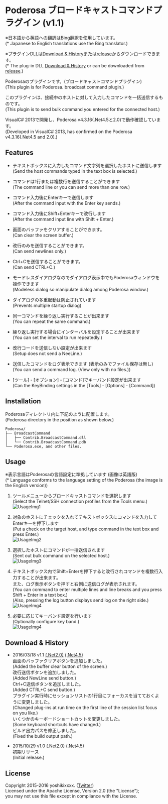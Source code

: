# Poderosa ブロードキャストコマンドプラグイン (v1.1)
※日本語から英語への翻訳はBing翻訳を使用しています。  
(* Japanese to English translations use the Bing translator.)

※プラグインDLLは[Download & History](#dl_history)または[release][MENU-RELEASE]からダウンロードできます。  
(* The plug-in DLL [Download & History](#dl_history) or can be downloaded from [release][MENU-RELEASE].)

Poderosaのプラグインです。(ブロードキャストコマンドプラグイン)  
(This plugin is for Poderosa. broadcast command plugin.)

このプラグインは、接続中のホストに対して入力したコマンドを一括送信するものです。  
(This plugin is to send bulk command you entered for the connected host.)

VisualC# 2013で開発し、Poderosa v4.3.16(.Net4.5と2.0)で動作確認しています。  
(Developed in VisualC# 2013, has confirmed on the Poderosa v4.3.16(.Net4.5 and 2.0).)


## Features
* テキストボックスに入力したコマンド文字列を選択したホストに送信します  
(Send the host commands typed in the text box is selected.)

* コマンドは1行または複数行を送信することができます  
(The command line or you can send more than one row.)

* コマンド入力後にEnterキーで送信します  
(After the command input with the Enter key sends.)

* コマンド入力後にShift+Enterキーで改行します  
(After the command input line with Shift + Enter.)

* 画面のバッファをクリアすることができます。  
(Can clear the screen buffer.)

* 改行のみを送信することができます。  
(Can send newlines only.)

* Ctrl+Cを送信することができます。  
(Can send CTRL+C.)

* モードレスダイアログなのでダイアログ表示中でもPoderosaウィンドウを操作できます  
(Modeless dialog so manipulate dialog among Poderosa window.)

* ダイアログの多重起動は防止されています  
(Prevents multiple startup dialog)

* 同一コマンドを繰り返し実行することが出来ます  
(You can repeat the same command.)

* 繰り返し実行する場合にインターバルを設定することが出来ます  
(You can set the interval to run repeatedly.)

* 改行コードを送信しない設定が出来ます  
(Setup does not send a NeeLine.)

* 送信したコマンドをログ表示できます (表示のみでファイル保存は無し)  
(You can send a command log. (View only with no files.))

* [ツール] - [オプション] - [コマンド]でキーバンド設定が出来ます  
(Can the KeyBinding settings in the [Tools] - [Options] - [Command])


## Installation
Poderosaディレクトリ内に下記のように配置します。  
(Poderosa directory in the position as shown below.)

`Poderosa/`  
`├── BroadcastCommand`  
`│   ├── Contrib.BroadcastCommand.dll`  
`│   └── Contrib.BroadcastCommand.pdb`  
`└── Poderosa.exe, and other files.`


## Usage
※表示言語はPoderosaの言語設定に準拠しています (画像は英語版)  
(* Language conforms to the language setting of the Poderosa (the image is the English version))

1. ツールメニューからブロードキャストコマンドを選択します  
(Select the Telnet/SSH connection profiles from the Tools menu.)  
![UsageImg1](https://github.com/yoshikixxxx/poderosa-broadcastcommand-plugin/wiki/img/img1.png)

2. 対象のホストにチェックを入れてテキストボックスにコマンドを入力してEnterキーを押下します  
(Put a check on the target host, and type command in the text box and press Enter.)  
![UsageImg2](https://github.com/yoshikixxxx/poderosa-broadcastcommand-plugin/wiki/img/img2.png)

3. 選択したホストにコマンドが一括送信されます  
(Sent out bulk command on the selected host.)  
![UsageImg3](https://github.com/yoshikixxxx/poderosa-broadcastcommand-plugin/wiki/img/img3.png)

4. テキストボックス内でShift+Enterを押下すると改行されコマンドを複数行入力することが出来ます。  
また、ログ表示ボタンを押すと右側に送信ログが表示されます。  
(You can command to enter multiple lines and line breaks and you press Shift + Enter in a text box.)  
(Also, pressing the log button displays send log on the right side.)
![UsageImg4](https://github.com/yoshikixxxx/poderosa-broadcastcommand-plugin/wiki/img/img4.png)

5. 必要に応じてキーバンド設定を行います  
(Optionally configure key band.)  
![UsageImg4](https://github.com/yoshikixxxx/poderosa-broadcastcommand-plugin/wiki/img/img5.png)


## <a name ="dl_history">Download & History
* 2016/03/18 v1.1 [(.Net2.0)][DL-1.1-net20] [(.Net4.5)][DL-1.1-net45]  
画面のバッファクリアボタンを追加しました。  
(Added the buffer clear button of the screen.)  
改行送信ボタンを追加しました。  
(Added NewLine send button.)  
Ctrl+C送信ボタンを追加しました。  
(Added CTRL+C send button.)  
プラグイン実行時にセッションリストの1行目にフォーカスを当てておくように変更しました。  
(Changed plug-ins at run time on the first line of the session list focus on you like.)  
いくつかのキーボードショートカットを変更しました。  
(Some keyboard shortcuts have changed.)  
ビルド出力パスを修正しました。  
(Fixed the build output path.)

* 2015/10/29 v1.0 [(.Net2.0)][DL-1.0-net20] [(.Net4.5)][DL-1.0-net45]  
初期リリース  
(Initial release.)


## License
Copyright 2015-2016 yoshikixxxx. ([Twitter][TWITTER])  
Licensed under the Apache License, Version 2.0 (the "License");  
you may not use this file except in compliance with the License.




[MENU-RELEASE]: https://github.com/yoshikixxxx/poderosa-broadcastcommand-plugin/releases
[DL-1.0-net20]: https://github.com/yoshikixxxx/poderosa-broadcastcommand-plugin/releases/download/1.0/broadcastcommand_1.0_net20.zip
[DL-1.0-net45]: https://github.com/yoshikixxxx/poderosa-broadcastcommand-plugin/releases/download/1.0/broadcastcommand_1.0_net45.zip
[DL-1.1-net20]: https://github.com/yoshikixxxx/poderosa-broadcastcommand-plugin/releases/download/1.1/broadcastcommand_1.1_net20.zip
[DL-1.1-net45]: https://github.com/yoshikixxxx/poderosa-broadcastcommand-plugin/releases/download/1.1/broadcastcommand_1.1_net45.zip
[TWITTER]: https://twitter.com/yoshikixxxxaol
